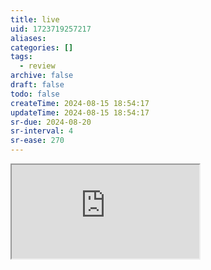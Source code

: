 ```yaml
---
title: live
uid: 1723719257217
aliases:
categories: []
tags:
  - review
archive: false
draft: false
todo: false
createTime: 2024-08-15 18:54:17
updateTime: 2024-08-15 18:54:17
sr-due: 2024-08-20
sr-interval: 4
sr-ease: 270
---
```


<iframe
  class="iframe_full"
  src="https://dict.youdao.com/result?word=live&lang=en"
>
</iframe>
